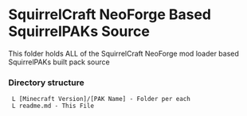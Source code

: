 # SquirrelCraft NeoForge Based SquirrelPAKs Source

This folder holds ALL of the SquirrelCraft NeoForge mod loader based SquirrelPAKs built pack source

### Directory structure

```
 L [Minecraft Version]/[PAK Name] - Folder per each 
 L readme.md - This File  
     
```  